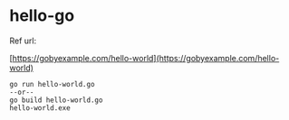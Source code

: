 # hello-go

Ref url:

[https://gobyexample.com/hello-world](https://gobyexample.com/hello-world)

```
go run hello-world.go
--or--
go build hello-world.go
hello-world.exe
```
